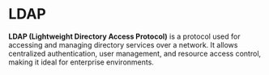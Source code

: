 # LDAP
**LDAP (Lightweight Directory Access Protocol)** is a protocol used for accessing and managing directory services over a network. It allows centralized authentication, user management, and resource access control, making it ideal for enterprise environments.
